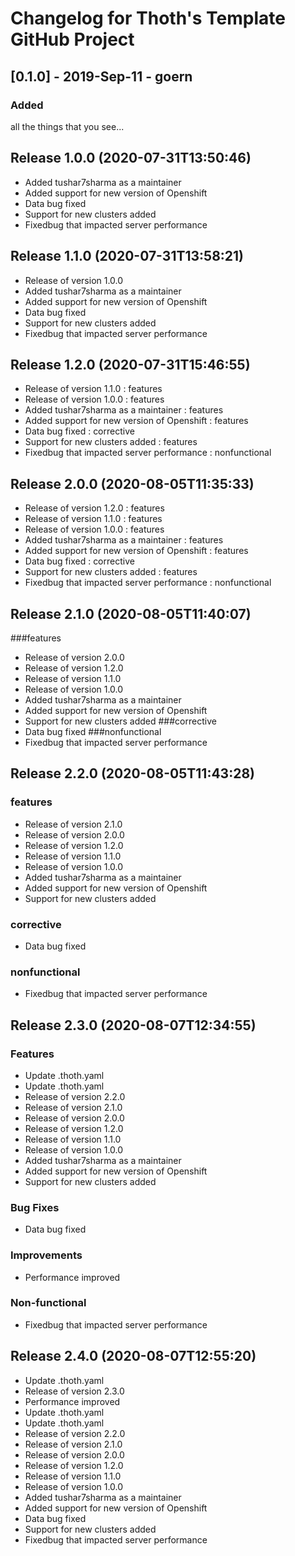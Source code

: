 # Changelog for Thoth's Template GitHub Project

## [0.1.0] - 2019-Sep-11 - goern

### Added

all the things that you see...

## Release 1.0.0 (2020-07-31T13:50:46)
* Added tushar7sharma as a maintainer
* Added support for new version of Openshift
* Data bug fixed
* Support for new clusters added
* Fixedbug that impacted server performance

## Release 1.1.0 (2020-07-31T13:58:21)
* Release of version 1.0.0
* Added tushar7sharma as a maintainer
* Added support for new version of Openshift
* Data bug fixed
* Support for new clusters added
* Fixedbug that impacted server performance

## Release 1.2.0 (2020-07-31T15:46:55)
* Release of version 1.1.0 : features
* Release of version 1.0.0 : features
* Added tushar7sharma as a maintainer : features
* Added support for new version of Openshift : features
* Data bug fixed : corrective
* Support for new clusters added : features
* Fixedbug that impacted server performance : nonfunctional

## Release 2.0.0 (2020-08-05T11:35:33)
* Release of version 1.2.0 : features
* Release of version 1.1.0 : features
* Release of version 1.0.0 : features
* Added tushar7sharma as a maintainer : features
* Added support for new version of Openshift : features
* Data bug fixed : corrective
* Support for new clusters added : features
* Fixedbug that impacted server performance : nonfunctional

## Release 2.1.0 (2020-08-05T11:40:07)
###features
* Release of version 2.0.0
* Release of version 1.2.0
* Release of version 1.1.0
* Release of version 1.0.0
* Added tushar7sharma as a maintainer
* Added support for new version of Openshift
* Support for new clusters added
###corrective
* Data bug fixed
###nonfunctional
* Fixedbug that impacted server performance

## Release 2.2.0 (2020-08-05T11:43:28)
### features
* Release of version 2.1.0
* Release of version 2.0.0
* Release of version 1.2.0
* Release of version 1.1.0
* Release of version 1.0.0
* Added tushar7sharma as a maintainer
* Added support for new version of Openshift
* Support for new clusters added
### corrective
* Data bug fixed
### nonfunctional
* Fixedbug that impacted server performance

## Release 2.3.0 (2020-08-07T12:34:55)
### Features
* Update .thoth.yaml
* Update .thoth.yaml
* Release of version 2.2.0
* Release of version 2.1.0
* Release of version 2.0.0
* Release of version 1.2.0
* Release of version 1.1.0
* Release of version 1.0.0
* Added tushar7sharma as a maintainer
* Added support for new version of Openshift
* Support for new clusters added
### Bug Fixes
* Data bug fixed
### Improvements
* Performance improved
### Non-functional
* Fixedbug that impacted server performance

## Release 2.4.0 (2020-08-07T12:55:20)
* Update .thoth.yaml
* Release of version 2.3.0
* Performance improved
* Update .thoth.yaml
* Update .thoth.yaml
* Release of version 2.2.0
* Release of version 2.1.0
* Release of version 2.0.0
* Release of version 1.2.0
* Release of version 1.1.0
* Release of version 1.0.0
* Added tushar7sharma as a maintainer
* Added support for new version of Openshift
* Data bug fixed
* Support for new clusters added
* Fixedbug that impacted server performance
